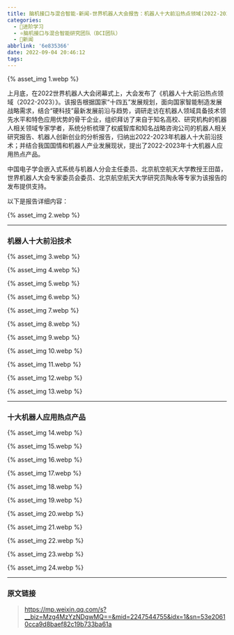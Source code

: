 ```yaml
---
title: 脑机接口与混合智能-新闻-世界机器人大会报告：机器人十大前沿热点领域(2022-2023)
categories:
  - 🌙进阶学习
  - ⭐脑机接口与混合智能研究团队（BCI团队）
  - 💫新闻
abbrlink: '6e835366'
date: 2022-09-04 20:46:12
tags:
---
```


{% asset_img 1.webp %}

上月底，在2022世界机器人大会闭幕式上，大会发布了《机器人十大前沿热点领域（2022-2023）》。该报告根据国家“十四五”发展规划，面向国家智能制造发展战略需求，结合“硬科技”最新发展前沿与趋势，调研走访在机器人领域具备技术领先水平和特色应用优势的骨干企业，组织拜访了来自于知名高校、研究机构的机器人相关领域专家学者，系统分析梳理了权威智库和知名战略咨询公司的机器人相关研究报告、机器人创新创业的分析报告，归纳出2022-2023年机器人十大前沿技术；并结合我国国情和机器人产业发展现状，提出了2022-2023年十大机器人应用热点产品。

中国电子学会嵌入式系统与机器人分会主任委员、北京航空航天大学教授王田苗，世界机器人大会专家委员会委员、北京航空航天大学研究员陶永等专家为该报告的发布提供支持。

<!--more-->

以下是报告详细内容：

{% asset_img 2.webp %}

***

### 机器人十大前沿技术

{% asset_img 3.webp %}

{% asset_img 4.webp %}

{% asset_img 5.webp %}

{% asset_img 6.webp %}

{% asset_img 7.webp %}

{% asset_img 8.webp %}

{% asset_img 9.webp %}

{% asset_img 10.webp %}

{% asset_img 11.webp %}

{% asset_img 12.webp %}

{% asset_img 13.webp %}

***

### 十大机器人应用热点产品

{% asset_img 14.webp %}

{% asset_img 15.webp %}

{% asset_img 16.webp %}

{% asset_img 17.webp %}

{% asset_img 18.webp %}

{% asset_img 19.webp %}

{% asset_img 20.webp %}

{% asset_img 21.webp %}

{% asset_img 22.webp %}

{% asset_img 23.webp %}

{% asset_img 24.webp %}

***

### 原文链接

> <https://mp.weixin.qq.com/s?__biz=Mzg4MzYzNDgwMQ==&mid=2247544755&idx=1&sn=53e20610cca9d8baef82c19b733ba61a>
